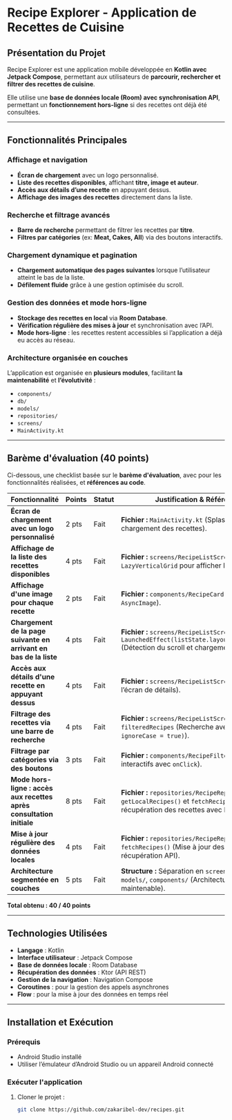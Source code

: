 #  Recipe Explorer - Application de Recettes de Cuisine

##  Présentation du Projet
Recipe Explorer est une application mobile développée en **Kotlin avec Jetpack Compose**, permettant aux utilisateurs de **parcourir, rechercher et filtrer des recettes de cuisine**.

Elle utilise une **base de données locale (Room) avec synchronisation API**, permettant un **fonctionnement hors-ligne** si des recettes ont déjà été consultées.

---

##  Fonctionnalités Principales

###  Affichage et navigation
- **Écran de chargement** avec un logo personnalisé.
- **Liste des recettes disponibles**, affichant **titre, image et auteur**.
- **Accès aux détails d’une recette** en appuyant dessus.
- **Affichage des images des recettes** directement dans la liste.

###  Recherche et filtrage avancés
- **Barre de recherche** permettant de filtrer les recettes par **titre**.
- **Filtres par catégories** (ex: **Meat, Cakes, All**) via des boutons interactifs.

###  Chargement dynamique et pagination
- **Chargement automatique des pages suivantes** lorsque l’utilisateur atteint le bas de la liste.
- **Défilement fluide** grâce à une gestion optimisée du scroll.

###  Gestion des données et mode hors-ligne
- **Stockage des recettes en local** via **Room Database**.
- **Vérification régulière des mises à jour** et synchronisation avec l’API.
- **Mode hors-ligne** : les recettes restent accessibles si l’application a déjà eu accès au réseau.

###  Architecture organisée en couches
L’application est organisée en **plusieurs modules**, facilitant **la maintenabilité** et **l’évolutivité** :

- `components/`
- `db/`
- `models/`
- `repositories/`
- `screens/`
- `MainActivity.kt`

---

##  Barème d'évaluation (40 points)
Ci-dessous, une checklist basée sur le **barème d'évaluation**, avec pour les fonctionnalités réalisées, et **références au code**.

| Fonctionnalité | Points | Statut | Justification & Références au Code |
|---------------|--------|------|------------------------------------|
| **Écran de chargement avec un logo personnalisé** | 2 pts |  Fait | **Fichier :** `MainActivity.kt` (Splash Screen avant chargement des recettes). |
| **Affichage de la liste des recettes disponibles** | 4 pts | Fait | **Fichier :** `screens/RecipeListScreen.kt` (Utilisation de `LazyVerticalGrid` pour afficher la liste des recettes). |
| **Affichage d'une image pour chaque recette** | 2 pts |  Fait | **Fichier :** `components/RecipeCard.kt` (Image affichée avec `AsyncImage`). |
| **Chargement de la page suivante en arrivant en bas de la liste** | 4 pts |  Fait | **Fichier :** `screens/RecipeListScreen.kt`, **Méthode :** `LaunchedEffect(listState.layoutInfo.visibleItemsInfo)` (Détection du scroll et chargement des nouvelles pages). |
| **Accès aux détails d'une recette en appuyant dessus** | 4 pts | Fait | **Fichier :** `screens/RecipeListScreen.kt` (Navigation vers l’écran de détails). |
| **Filtrage des recettes via une barre de recherche** | 4 pts |  Fait | **Fichier :** `screens/RecipeListScreen.kt`, **Méthode :** `filteredRecipes` (Recherche avec `contains(searchQuery, ignoreCase = true)`). |
| **Filtrage par catégories via des boutons** | 3 pts |  Fait | **Fichier :** `components/RecipeFilters.kt` (Boutons interactifs avec `onClick`). |
| **Mode hors-ligne : accès aux recettes après consultation initiale** | 8 pts |  Fait | **Fichier :** `repositories/RecipeRepository.kt`, **Méthodes :** `getLocalRecipes()` et `fetchRecipes()` (Stockage et récupération des recettes avec Room). |
| **Mise à jour régulière des données locales** | 4 pts |  Fait | **Fichier :** `repositories/RecipeRepository.kt`, **Méthode :** `fetchRecipes()` (Mise à jour des recettes locales après récupération API). |
| **Architecture segmentée en couches** | 5 pts |  Fait | **Structure :** Séparation en `screens/`, `repositories/`, `db/`, `models/`, `components/` (Architecture propre et maintenable). |

 **Total obtenu : 40 / 40 points** 

---

##  Technologies Utilisées
- **Langage** : Kotlin
- **Interface utilisateur** : Jetpack Compose
- **Base de données locale** : Room Database
- **Récupération des données** : Ktor (API REST)
- **Gestion de la navigation** : Navigation Compose
- **Coroutines** : pour la gestion des appels asynchrones
- **Flow** : pour la mise à jour des données en temps réel

---

##  Installation et Exécution

###  Prérequis
- Android Studio installé
- Utiliser l’émulateur d’Android Studio ou un appareil Android connecté

###  Exécuter l'application
1. Cloner le projet :
   ```bash
   git clone https://github.com/zakaribel-dev/recipes.git
